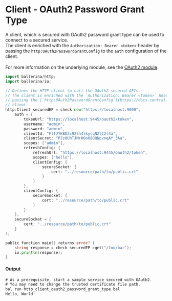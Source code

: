 # Client - OAuth2 Password Grant Type

 A client, which is secured with OAuth2 password grant type can be used to
 connect to a secured service.<br/>
 The client is enriched with the `Authorization: Bearer <token>` header by
 passing the `http:OAuth2PasswordGrantConfig` to the `auth` configuration of
 the client.<br/><br/>
 For more information on the underlying module,
 see the [OAuth2 module](https:docs.central.ballerina.io/ballerina/oauth2/latest/).

```go
import ballerina/http;
import ballerina/io;

// Defines the HTTP client to call the OAuth2 secured APIs.
// The client is enriched with the `Authorization: Bearer <token>` header by
// passing the [`http:OAuth2PasswordGrantConfig`](https://docs.central.ballerina.io/ballerina/http/latest/records/OAuth2PasswordGrantConfig) to the `auth` configuration of the
// client.
http:Client securedEP = check new("https://localhost:9090",
    auth = {
        tokenUrl: "https://localhost:9445/oauth2/token",
        username: "admin",
        password: "admin",
        clientId: "FlfJYKBD2c925h4lkycqNZlC2l4a",
        clientSecret: "PJz0UhTJMrHOo68QQNpvnqAY_3Aa",
        scopes: ["admin"],
        refreshConfig: {
            refreshUrl: "https://localhost:9445/oauth2/token",
            scopes: ["hello"],
            clientConfig: {
                secureSocket: {
                    cert: "../resource/path/to/public.crt"
                }
            }
        },
        clientConfig: {
            secureSocket: {
                cert: "../resource/path/to/public.crt"
            }
        }
    },
    secureSocket = {
        cert: "../resource/path/to/public.crt"
    }
);

public function main() returns error? {
    string response = check securedEP->get("/foo/bar");
    io:println(response);
}
```

#### Output

```go
# As a prerequisite, start a sample service secured with OAuth2.
# You may need to change the trusted certificate file path.
bal run http_client_oauth2_password_grant_type.bal
Hello, World!
```